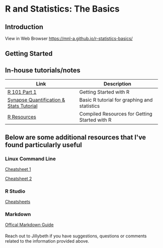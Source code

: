 # R and Statistics: The Basics

## Introduction
View in Web Browser https://mnl-a.github.io/r-statistics-basics/ 
## Getting Started

## In-house tutorials/notes

| Link | Description |
| ----------- | ----------- |
|[R 101 Part 1](/R101_Part1.html) | Getting Started with R |
| [Synapse Quantification & Stats Tutorial](/SynapseQuant_Statistics.html) | Basic R tutorial for graphing and statistics |
| [R Resources](/R_Resources.html) | Compiled Resources for Getting Started with R|


## Below are some additional resources that I've found particularly useful

### Linux Command Line

[Cheatsheet 1](https://phoenixnap.com/kb/linux-commands-cheat-sheet#linux-commands-cheat-sheet-pdf)

[Cheatsheet 2](https://www.guru99.com/linux-commands-cheat-sheet.html)

### R Studio

[Cheatsheets](https://www.rstudio.com/resources/cheatsheets/)

### Markdown

[Offical Markdown Guide](https://www.markdownguide.org/basic-syntax/)

#### 
Reach out to Jillybeth if you have suggestions, questions or comments related to the information provided above.


